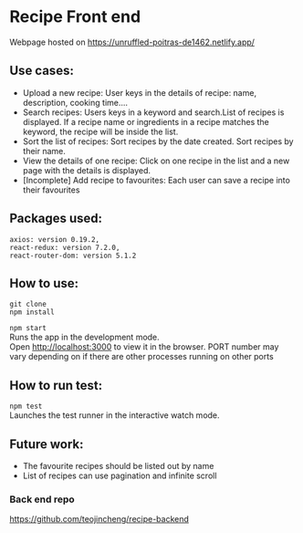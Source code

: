 # Recipe Front end   
Webpage hosted on https://unruffled-poitras-de1462.netlify.app/

## Use cases:

* Upload a new recipe: User keys in the details of recipe: name, description, cooking time....
* Search recipes: Users keys in a keyword and search.List of recipes is displayed. If a recipe name or ingredients in a recipe matches the keyword, the recipe will be inside the list.   
* Sort the list of recipes: Sort recipes by the date created. Sort recipes by their name. 
* View the details of one recipe: Click on one recipe in the list and a new page with the details is displayed. 
* [Incomplete] Add recipe to favourites: Each user can save a recipe into their favourites

## Packages used:

```
axios: version 0.19.2,  
react-redux: version 7.2.0,  
react-router-dom: version 5.1.2
```

## How to use: 

`git clone`  
`npm install`  

`npm start`  
Runs the app in the development mode.<br />
Open [http://localhost:3000](http://localhost:3000) to view it in the browser. PORT number may vary depending on if there are other processes running on other ports

## How to run test: 

`npm test`  
Launches the test runner in the interactive watch mode.

## Future work: 
* The favourite recipes should be listed out by name
* List of recipes can use pagination and infinite scroll

### Back end repo  
https://github.com/teojincheng/recipe-backend
